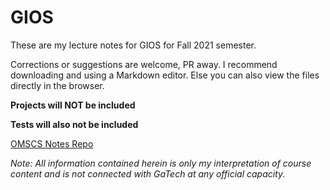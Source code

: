 ﻿# GIOS

These are my lecture notes for GIOS for Fall 2021 semester.

Corrections or suggestions are welcome, PR away. I recommend downloading and using a Markdown editor. Else you can also view the files directly in the browser.

**Projects will NOT be included**

**Tests will also not be included**

[OMSCS Notes Repo](https://github.com/m4ttsch/omscs-notes-notes)

*Note: All information contained herein is only my interpretation of course content and is not connected with GaTech at any official capacity.*


